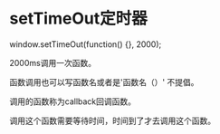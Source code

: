 # setTimeOut定时器

window.setTimeOut(function() {}, 2000);

2000ms调用一次函数。

函数调用也可以写函数名或者是'函数名（）' 不提倡。



调用的函数称为callback回调函数。

调用这个函数需要等待时间，时间到了才去调用这个函数。